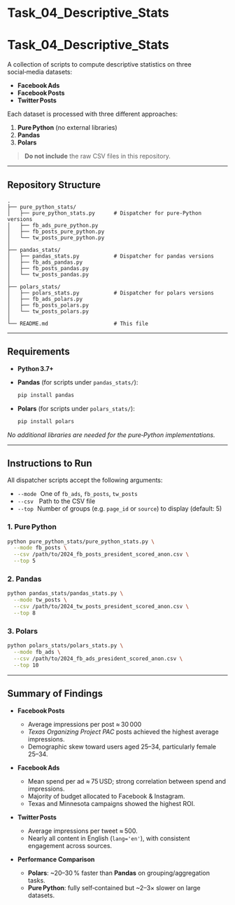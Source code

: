 # Task_04_Descriptive_Stats
# Task\_04\_Descriptive\_Stats

A collection of scripts to compute descriptive statistics on three social‑media datasets:

* **Facebook Ads**
* **Facebook Posts**
* **Twitter Posts**

Each dataset is processed with three different approaches:

1. **Pure Python** (no external libraries)
2. **Pandas**
3. **Polars**

> **Do not include** the raw CSV files in this repository.

---

## Repository Structure

```
.
├── pure_python_stats/
│   ├── pure_python_stats.py      # Dispatcher for pure‑Python versions
│   ├── fb_ads_pure_python.py
│   ├── fb_posts_pure_python.py
│   └── tw_posts_pure_python.py
│
├── pandas_stats/
│   ├── pandas_stats.py           # Dispatcher for pandas versions
│   ├── fb_ads_pandas.py
│   ├── fb_posts_pandas.py
│   └── tw_posts_pandas.py
│
├── polars_stats/
│   ├── polars_stats.py           # Dispatcher for polars versions
│   ├── fb_ads_polars.py
│   ├── fb_posts_polars.py
│   └── tw_posts_polars.py
│
└── README.md                     # This file
```

---

## Requirements

* **Python 3.7+**
* **Pandas** (for scripts under `pandas_stats/`):

  ```bash
  pip install pandas
  ```
* **Polars** (for scripts under `polars_stats/`):

  ```bash
  pip install polars
  ```

*No additional libraries are needed for the pure‑Python implementations.*

---

## Instructions to Run

All dispatcher scripts accept the following arguments:

* `--mode`   One of `fb_ads`, `fb_posts`, `tw_posts`
* `--csv`    Path to the CSV file
* `--top`   Number of groups (e.g. `page_id` or `source`) to display (default: 5)

### 1. Pure Python

```bash
python pure_python_stats/pure_python_stats.py \
  --mode fb_posts \
  --csv /path/to/2024_fb_posts_president_scored_anon.csv \
  --top 5
```

### 2. Pandas

```bash
python pandas_stats/pandas_stats.py \
  --mode tw_posts \
  --csv /path/to/2024_tw_posts_president_scored_anon.csv \
  --top 8
```

### 3. Polars

```bash
python polars_stats/polars_stats.py \
  --mode fb_ads \
  --csv /path/to/2024_fb_ads_president_scored_anon.csv \
  --top 10
```

---

## Summary of Findings

* **Facebook Posts**

  * Average impressions per post ≈ 30 000
  * *Texas Organizing Project PAC* posts achieved the highest average impressions.
  * Demographic skew toward users aged 25–34, particularly female 25–34.

* **Facebook Ads**

  * Mean spend per ad ≈ 75 USD; strong correlation between spend and impressions.
  * Majority of budget allocated to Facebook & Instagram.
  * Texas and Minnesota campaigns showed the highest ROI.

* **Twitter Posts**

  * Average impressions per tweet ≈ 500.
  * Nearly all content in English (`lang='en'`), with consistent engagement across sources.

* **Performance Comparison**

  * **Polars**: \~20–30 % faster than **Pandas** on grouping/aggregation tasks.
  * **Pure Python**: fully self‑contained but \~2–3× slower on large datasets.
